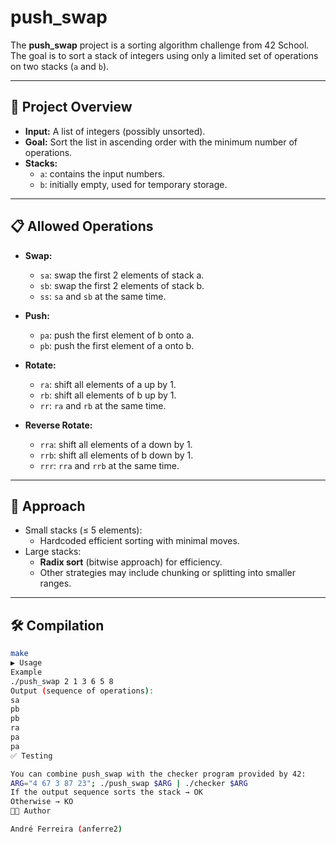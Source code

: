 # push_swap

The **push_swap** project is a sorting algorithm challenge from 42 School.  
The goal is to sort a stack of integers using only a limited set of operations on two stacks (`a` and `b`).

---

## 🚀 Project Overview

- **Input:** A list of integers (possibly unsorted).
- **Goal:** Sort the list in ascending order with the minimum number of operations.
- **Stacks:**
  - `a`: contains the input numbers.
  - `b`: initially empty, used for temporary storage.

---

## 📋 Allowed Operations

- **Swap:**
  - `sa`: swap the first 2 elements of stack a.
  - `sb`: swap the first 2 elements of stack b.
  - `ss`: `sa` and `sb` at the same time.

- **Push:**
  - `pa`: push the first element of b onto a.
  - `pb`: push the first element of a onto b.

- **Rotate:**
  - `ra`: shift all elements of a up by 1.
  - `rb`: shift all elements of b up by 1.
  - `rr`: `ra` and `rb` at the same time.

- **Reverse Rotate:**
  - `rra`: shift all elements of a down by 1.
  - `rrb`: shift all elements of b down by 1.
  - `rrr`: `rra` and `rrb` at the same time.

---

## 🧠 Approach

- Small stacks (≤ 5 elements):  
  - Hardcoded efficient sorting with minimal moves.
- Large stacks:  
  - **Radix sort** (bitwise approach) for efficiency.  
  - Other strategies may include chunking or splitting into smaller ranges.

---

## 🛠️ Compilation

```bash
make
▶️ Usage
Example
./push_swap 2 1 3 6 5 8
Output (sequence of operations):
sa
pb
pb
ra
pa
pa
✅ Testing

You can combine push_swap with the checker program provided by 42:
ARG="4 67 3 87 23"; ./push_swap $ARG | ./checker $ARG
If the output sequence sorts the stack → OK
Otherwise → KO
👨‍💻 Author

André Ferreira (anferre2)
